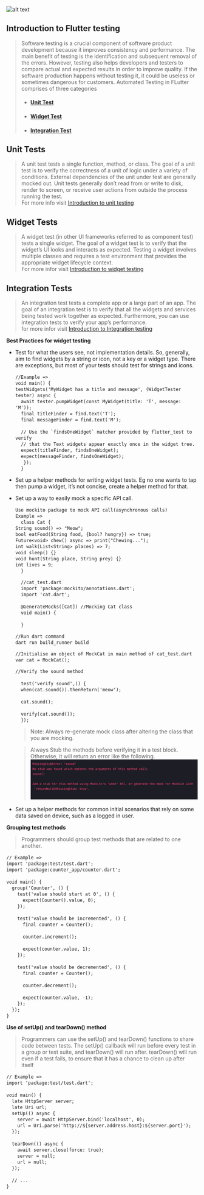 ![alt text](https://miro.medium.com/max/698/1*fbGTFlIrgfwmNVzHI-Wwbw.png)

## **Introduction to Flutter testing**

> Software testing is a crucial component of software product development because it improves consistency and performance. The main benefit of testing is the identification and subsequent removal of the errors. However, testing also helps developers and testers to compare actual and expected results in order to improve quality. If the software production happens without testing it, it could be useless or sometimes dangerous for customers.
> Automated Testing in FLutter comprises of three categories
> - #### [**Unit Test**](#unit-tests)
> - #### [**Widget Test**](#widget-tests)
> - #### [**Integration Test**](#integration-tests)

## **Unit Tests**
> A unit test tests a single function, method, or class. The goal of a unit test is to verify the correctness of a unit of logic under a variety of conditions. External dependencies of the unit under test are generally mocked out. Unit tests generally don’t read from or write to disk, render to screen, or receive user actions from outside the process running the test.<br>For more info visit [Introduction to unit testing](https://docs.flutter.dev/cookbook/testing/unit/introduction)

## **Widget Tests**
> A widget test (in other UI frameworks referred to as component test) tests a single widget. The goal of a widget test is to verify that the widget’s UI looks and interacts as expected. Testing a widget involves multiple classes and requires a test environment that provides the appropriate widget lifecycle context.<br>For more infor visit [Introduction to widget testing](https://docs.flutter.dev/cookbook/testing/widget/introduction)

## **Integration Tests**
> An integration test tests a complete app or a large part of an app. The goal of an integration test is to verify that all the widgets and services being tested work together as expected. Furthermore, you can use integration tests to verify your app’s performance.<br> for more infor visit [Introduction to Integration testing](https://docs.flutter.dev/testing/integration-tests)

**Best Practices for widget testing**
- Test for what the users see, not implementation details. So, generally, aim to find widgets by a string or icon, not a key or a widget type. There are exceptions, but most of your tests should test for strings and icons.
  ```
  //Example =>
  void main() {
  testWidgets('MyWidget has a title and message', (WidgetTester tester) async {
    await tester.pumpWidget(const MyWidget(title: 'T', message: 'M'));
    final titleFinder = find.text('T');
    final messageFinder = find.text('M');

    // Use the `findsOneWidget` matcher provided by flutter_test to verify
    // that the Text widgets appear exactly once in the widget tree.
    expect(titleFinder, findsOneWidget);
    expect(messageFinder, findsOneWidget);
     });
    }
   ```
- Set up a helper methods for writing widget tests. Eg no one wants to tap then pump a widget, it’s not concise, create a helper method for that.
- Set up a way to easily mock a specific API call. 
  ```
  Use mockito package to mock API call(asynchronous calls)
  Example =>
    class Cat {
  String sound() => "Meow";
  bool eatFood(String food, {bool? hungry}) => true;
  Future<void> chew() async => print("Chewing...");
  int walk(List<String> places) => 7;
  void sleep() {}
  void hunt(String place, String prey) {}
  int lives = 9;
    }
  ```
  ```
    //cat_test.dart
    import 'package:mockito/annotations.dart';
    import 'cat.dart';

    @GenerateMocks([Cat]) //Mocking Cat class
    void main() {

    }
  ```
  ```
  //Run dart command 
  dart run build_runner build
  ```
  ```
  //Initialise an object of MockCat in main method of cat_test.dart
  var cat = MockCat();
  ```
  ```
  //Verify the sound method 

    test('verify sound',() {
    when(cat.sound()).thenReturn('meow');

    cat.sound();

    verify(cat.sound());
    });
  ```
  >Note: Always re-generate mock class after altering the class that you are mocking.

  >Always Stub the methods before verifying it in a test block. Otherwise, it will return an error like the following.
  ![Alt text](images/stubbing_error.png)
- Set up a helper methods for common initial scenarios that rely on some data saved on device, such as a logged in user.

**Grouping test methods**

>Programmers should group test methods that are related to one another.

```
// Example =>
import 'package:test/test.dart';
import 'package:counter_app/counter.dart';

void main() {
  group('Counter', () {
    test('value should start at 0', () {
      expect(Counter().value, 0);
    });

    test('value should be incremented', () {
      final counter = Counter();

      counter.increment();

      expect(counter.value, 1);
    });

    test('value should be decremented', () {
      final counter = Counter();

      counter.decrement();

      expect(counter.value, -1);
    });
  });
}
```
**Use of setUp() and tearDown() method**
> Programmers can use the setUp() and tearDown() functions to share code between tests. The setUp() callback will run before every test in a group or test suite, and tearDown() will run after. tearDown() will run even if a test fails, to ensure that it has a chance to clean up after itself
```
// Example =>
import 'package:test/test.dart';

void main() {
  late HttpServer server;
  late Uri url;
  setUp(() async {
    server = await HttpServer.bind('localhost', 0);
    url = Uri.parse('http://${server.address.host}:${server.port}');
  });

  tearDown(() async {
    await server.close(force: true);
    server = null;
    url = null;
  });

  // ...
}
```